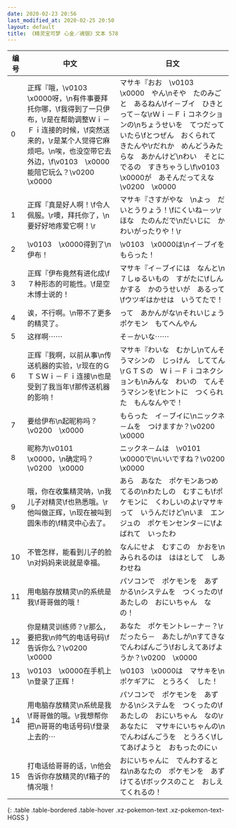 ```yaml
---
date: 2020-02-23 20:56
last_modified_at: 2020-02-25 20:50
layout: default
title: 《精灵宝可梦 心金／魂银》文本 578
---
```

| 编号 | 中文 | 日文 |
| ---- | ---- | ---- |
| 0 | 正辉『哦，\v0103　\x0000呀，\n有件事要拜托你哪，\f我得到了一只伊布，\r是在帮助调整Ｗｉ－Ｆｉ连接的时候，\f突然送来的，\r是某个人觉得它麻烦吧。\n唉，也没空带它去外边，\f\v0103　\x0000能陪它玩么？\v0200　\x0000 | マサキ『おお　\v0103　\x0000　やん\nそや　たのみごと　あるねん\fイ－ブイ　ひきとって－な\rＷｉ－Ｆｉコネクションの\nちょうせいを　てつだっていたら\fとつぜん　おくられて　きたんや\rだれか　めんどうみたらな　あかんけど\nわい　そとにでるの　すきちゃうし\f\v0103　\x0000が　あそんだってえな\v0200　\x0000 |
| 1 | 正辉『真是好人啊！\f令人佩服。\r噢，拜托你了，\n要好好地疼爱它啊！\r | マサキ『さすがやな　\nよっ　だいとうりょう！\fにくいね－ッ\rほな　たのんだで\nだいじに　かわいがったりや！\r |
| 2 | \v0103　\x0000得到了\n伊布！ | \v0103　\x0000は\nイ－ブイを　もらった！ |
| 3 | 正辉『伊布竟然有进化成\f７种形态的可能性。\f是空木博士说的！ | マサキ『イ－ブイには　なんと\n７しゅるいもの　すがたに\fしんかする　かのうせいが　あるって\fウツギはかせは　いうてたで！ |
| 4 | 诶，不行啊。\n带不了更多的精灵了。 | って　あかんがな\nそれいじょう　ポケモン　もてへんやん |
| 5 | 这样啊⋯⋯ | そ－かいな⋯⋯ |
| 6 | 正辉『我啊，以前从事\n传送机器的实验，\r现在的ＧＴＳＷｉ－Ｆｉ连接\n也是受到了我当年\f那传送机器的影响！ | マサキ『わいな　むかし\nてんそうマシンの　じっけん　しててん\rＧＴＳの　Ｗｉ－Ｆｉコネクションも\nみんな　わいの　てんそうマシンを\fヒントに　つくられた　もんなんやで！ |
| 7 | 要给伊布\n起昵称吗？\v0200　\x0000 | もらった　イ－ブイに\nニックネ－ムを　つけますか？\v0200　\x0000 |
| 8 | 昵称为\v0101　\x0000，\n确定吗？\v0200　\x0000 | ニックネ－ムは　\v0101　\x0000で\nいいですね？\v0200　\x0000 |
| 9 | 哦，你在收集精灵呐，\n我儿子对精灵\f也熟悉哦。\r他叫做正辉，\n现在被叫到圆朱市的\f精灵中心去了。 | あら　あなた　ポケモンあつめてるの\nわたしの　むすこも\fポケモンに　くわしいのよ\rマサキって　いうんだけど\nいま　エンジュの　ポケモンセンタ－に\fよばれて　いったわ |
| 10 | 不管怎样，能看到儿子的脸\n对妈妈来说就是幸福。 | なんにせよ　むすこの　かおを\nみられるのは　ははとして　しあわせね |
| 11 | 用电脑存放精灵\n的系统是我\f哥哥做的哦！ | パソコンで　ポケモンを　あずかる\nシステムを　つくったの\fあたしの　おにいちゃん　なの！ |
| 12 | 你是精灵训练师？\r那么，要把我\n帅气的电话号码\f告诉你么？\v0200　\x0000 | あなた　ポケモントレ－ナ－？\rだったら－　あたしが\nすてきな　でんわばんごう\fおしえてあげようか？\v0200　\x0000 |
| 13 | \v0103　\x0000在手机上\n登录了正辉！ | \v0103　\x0000は　マサキを\nポケギアに　とうろく　した！ |
| 14 | 用电脑存放精灵\n系统是我\f哥哥做的哦。\r我想帮你把\n哥哥的电话号码\f登录上去的⋯ | パソコンで　ポケモンを　あずかる\nシステムを　つくったの\fあたしの　おにいちゃん　なの\rあなたに　マサキにいちゃんの\nでんわばんごうを　とうろく\fしてあげようと　おもったのにぃ |
| 15 | 打电话给哥哥的话，\n他会告诉你存放精灵的\f箱子的情况哦！ | おにいちゃんに　でんわするとね\nあなたの　ポケモンを　あずけてる\fボックスのこと　おしえてくれるの！ |
{: .table .table-bordered .table-hover .xz-pokemon-text .xz-pokemon-text-HGSS }